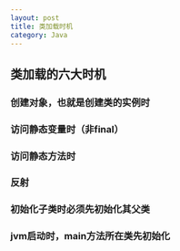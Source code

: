 ```yaml
---
layout: post
title: 类加载时机
category: Java
---
```


## 类加载的六大时机

### 创建对象，也就是创建类的实例时
### 访问静态变量时（非final）
### 访问静态方法时
### 反射
### 初始化子类时必须先初始化其父类
### jvm启动时，main方法所在类先初始化